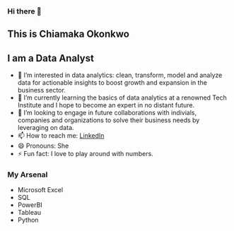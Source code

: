 ### Hi there 👋 

## This is Chiamaka Okonkwo

## I am a Data Analyst

- 💞️ I’m interested in data analytics: clean, transform, model and analyze data for actionable insights to boost growth and expansion in the business sector.
- 🌱 I’m currently learning the basics of data analytics at a renowned Tech Institute and I hope to become an expert in no distant future.
- 👀 I’m looking to engage in future collaborations with indivials, companies and organizations to solve their business needs by leveraging on data.
- 📫 How to reach me: [LinkedIn](https://www.linkedin.com/in/chiamaka-okonkwo-246a96114/)
- 😄 Pronouns: She
- ⚡ Fun fact: I love to play around with numbers.

### My Arsenal

- Microsoft Excel
- SQL
- PowerBI
- Tableau
- Python
  
